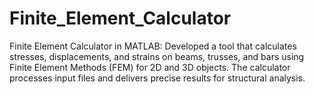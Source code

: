 # Finite_Element_Calculator
Finite Element Calculator in MATLAB: Developed a tool that calculates stresses, displacements, and strains on beams, trusses, and bars using Finite Element Methods (FEM) for 2D and 3D objects. The calculator processes input files and delivers precise results for structural analysis.
